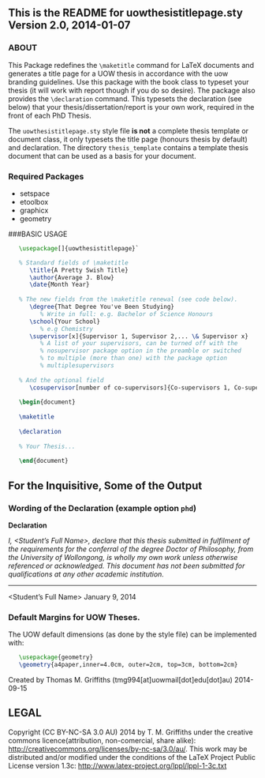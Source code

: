 ## This is the README for uowthesistitlepage.sty Version 2.0, 2014-01-07

### ABOUT
This Package redefines the `\maketitle` command for LaTeX documents and generates a title page for a UOW thesis in accordance with the uow branding guidelines. Use this package with the book class to typeset your thesis (it will work with report though if you do so desire). The package also provides the `\declaration` command. This typesets the declaration (see below) that your thesis/dissertation/report is your own work, required in the front of each PhD Thesis.

The `uowthesistitlepage.sty` style file **is not** a complete thesis template or document class, it only typesets the title page (honours thesis by default) and declaration. The directory `thesis_template` contains a template thesis document that can be used as a basis for your document.

### Required Packages
- setspace
- etoolbox
- graphicx 
- geometry


###BASIC USAGE
```latex
   \usepackage[]{uowthesistitlepage}`

   % Standard fields of \maketitle
      \title{A Pretty Swish Title}
      \author{Average J. Blow}
      \date{Month Year}
	
   % The new fields from the \maketitle renewal (see code below).
      \degree{That Degree You've Been Studying} 
         % Write in full: e.g. Bachelor of Science Honours
      \school{Your School}  
         % e.g Chemistry
      \supervisor[x]{Supervisor 1, Supervisor 2,... \& Supervisor x}
         % A list of your supervisors, can be turned off with the 
         % nosupervisor package option in the preamble or switched 
         % to multiple (more than one) with the package option 
         % multiplesupervisors
    
   % And the optional field
      \cosupervisor[number of co-supervisors]{Co-supervisors 1, Co-supervisor 2,... \& Co-supervisor x}
 
   \begin{document}
       
   \maketitle
   
   \declaration 
   
   % Your Thesis...
   
   \end{document}
```
   
## For the Inquisitive, Some of the Output
### Wording of the Declaration (example option `phd`)

**Declaration**

*I, <Student’s Full Name>, declare that this thesis submitted in fulfilment of the requirements for the conferral of the degree Doctor of Philosophy, from the University of Wollongong, is wholly my own work unless otherwise referenced or acknowledged. This document has not been submitted for qualifications at any other academic institution.*



----------------------------

<Student’s Full Name>
January 9, 2014




### Default Margins for UOW Theses.

The UOW default dimensions (as done by the style file) can be implemented with:

```latex
   \usepackage{geometry}
   \geometry{a4paper,inner=4.0cm, outer=2cm, top=3cm, bottom=2cm}               
```
                
Created by Thomas M. Griffiths (tmg994[at]uowmail[dot]edu[dot]au) 2014-09-15

## LEGAL
Copyright (CC BY-NC-SA 3.0 AU) 2014 by T. M. Griffiths under the creative commons licence(attribution, non-comercial, share alike): http://creativecommons.org/licenses/by-nc-sa/3.0/au/. This work may be distributed and/or modified under the conditions of the LaTeX Project Public License version 1.3c: http://www.latex-project.org/lppl/lppl-1-3c.txt
